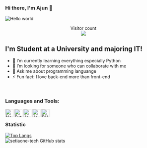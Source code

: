 ### Hi there, I'm Ajun 👋
<img src="https://raw.githubusercontent.com/sagar-viradiya/sagar-viradiya/master/resources/banner.png" alt="Hello world">

<p align="center"> 
  Visitor count<br>
  <img src="https://profile-counter.glitch.me/setiaone-tech/count.svg" />
</p>

## I'm Student at a University and majoring IT!

- 🌱 I’m currently learning everything especially Python
- 👯 I’m looking for someone who can collaborate with me
- 💬 Ask me about programming languange
- ⚡ Fun fact: I love back-end more than front-end

<br />

### Languages and Tools:

<img align="left" alt="Notepad++" width="26px" src="https://avatars.githubusercontent.com/u/12589084?s=200&v=4" />
<img align="left" alt="Python" width="26px" src="https://avatars2.githubusercontent.com/u/22762836?s=400&v=4" />
<img align="left" alt="Java" width="26px" src="https://logospng.org/download/java/logo-java-2048.png" />
<img align="left" alt="JavaScript" width="26px" src="https://upload.wikimedia.org/wikipedia/commons/6/6a/JavaScript-logo.png" />
<img align="left" alt="PHP" width="26px" src="https://i2.wp.com/www.ryadel.com/wp-content/uploads/2017/08/php-logo.png" />

<br />

### Statistic

[![Top Langs](https://github-readme-stats.vercel.app/api/top-langs/?username=setiaone-tech&layout=compact)](https://github.com/setiaone-tech/github-readme-stats)
<br />
![setiaone-tech GitHub stats](https://github-readme-stats.vercel.app/api?username=setiaone-tech&show_icons=true&theme=tokyonight)
